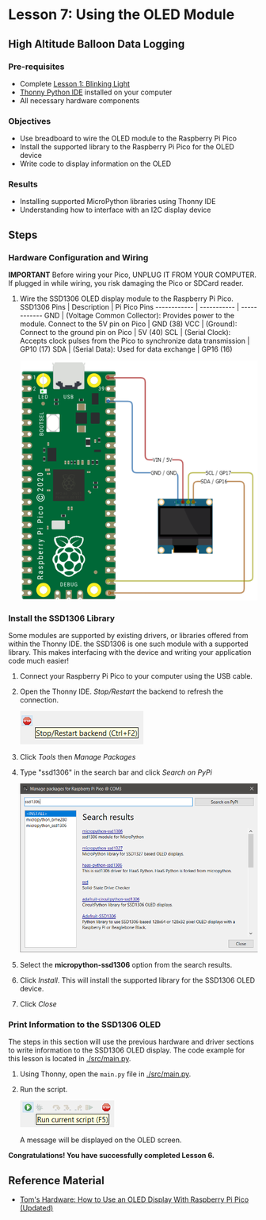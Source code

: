 # Lesson 7: Using the OLED Module
## High Altitude Balloon Data Logging

### Pre-requisites
* Complete [Lesson 1: Blinking Light](../lesson1/README.md)
* [Thonny Python IDE](https://thonny.org/) installed on your computer
* All necessary hardware components

### Objectives
* Use breadboard to wire the OLED module to the Raspberry Pi Pico
* Install the supported library to the Raspberry Pi Pico for the OLED device
* Write code to display information on the OLED

### Results
* Installing supported MicroPython libraries using Thonny IDE
* Understanding how to interface with an I2C display device

 ## Steps

 ### Hardware Configuration and Wiring

 **IMPORTANT** Before wiring your Pico, UNPLUG IT FROM YOUR COMPUTER. If plugged in while wiring, you risk damaging the Pico or SDCard reader.

1. Wire the SSD1306 OLED display module to the Raspberry Pi Pico.
    SSD1306 Pins | Description | Pi Pico Pins
    ------------ | ----------- | ------------
    GND          | (Voltage Common Collector): Provides power to the module. Connect to the 5V pin on Pico | GND (38)
    VCC          | (Ground): Connect to the ground pin on Pico | 5V (40)
    SCL          | (Serial Clock): Accepts clock pulses from the Pico to synchronize data transmission | GP10 (17)
    SDA          | (Serial Data): Used for data exchange | GP16 (16)

    ![ssd1306-diagram](./docs/ssd1306-diagram.png)

### Install the SSD1306 Library

Some modules are supported by existing drivers, or libraries offered from within the Thonny IDE. the SSD1306 is one such module with a supported library. This makes interfacing with the device and writing your application code much easier!

1. Connect your Raspberry Pi Pico to your computer using the USB cable.

1. Open the Thonny IDE. _Stop/Restart_ the backend to refresh the connection.

    ![stop-restart](./docs/thonny-1.png)

1. Click _Tools_ then  _Manage Packages_

1. Type "ssd1306" in the search bar and click _Search on PyPi_

    ![package-manager](./docs/package-manager.png)

1. Select the **micropython-ssd1306** option from the search results.

1. Click _Install_. This will install the supported library for the SSD1306 OLED device.

1. Click _Close_

### Print Information to the SSD1306 OLED

The steps in this section will use the previous hardware and driver sections to write information to the SSD1306 OLED display. The code example for this lesson is located in [./src/main.py](./src/main.py).

1. Using Thonny, open the `main.py` file in [./src/main.py](./src/main.py).

1. Run the script.

    ![run-script](./docs/thonny-3.png)

    A message will be displayed on the OLED screen.


**Congratulations! You have successfully completed Lesson 6.**

## Reference Material
* [Tom's Hardware: How to Use an OLED Display With Raspberry Pi Pico (Updated)](https://www.tomshardware.com/how-to/oled-display-raspberry-pi-pico)